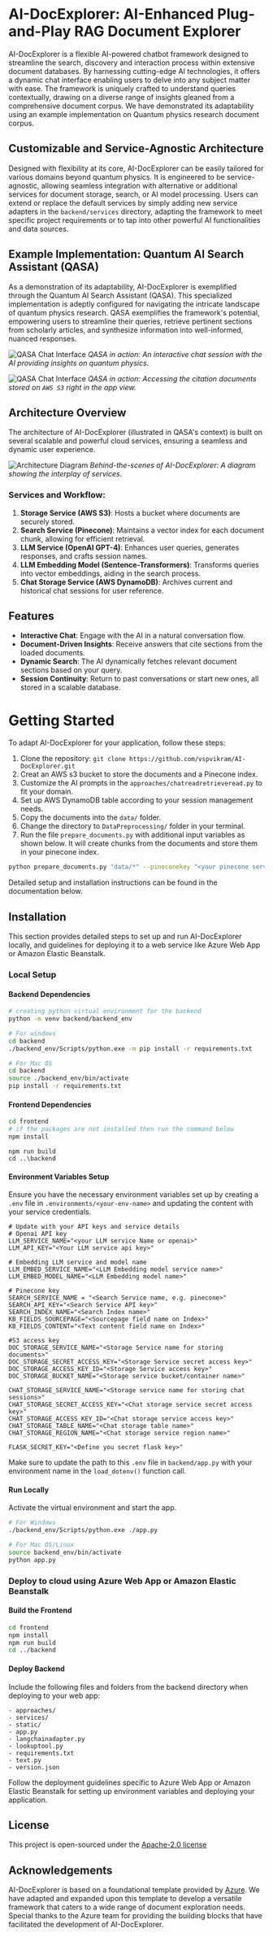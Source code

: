 # AI-DocExplorer: AI-Enhanced Plug-and-Play RAG Document Explorer

AI-DocExplorer is a flexible AI-powered chatbot framework designed to streamline the search, discovery and interaction process within extensive document databases. By harnessing cutting-edge AI technologies, it offers a dynamic chat interface enabling users to delve into any subject matter with ease. The framework is uniquely crafted to understand queries contextually, drawing on a diverse range of insights gleaned from a comprehensive document corpus. We have demonstrated its adaptability using an example implementation on Quantum physics research document corpus.


## Customizable and Service-Agnostic Architecture

Designed with flexibility at its core, AI-DocExplorer can be easily tailored for various domains beyond quantum physics. It is engineered to be service-agnostic, allowing seamless integration with alternative or additional services for document storage, search, or AI model processing. Users can extend or replace the default services by simply adding new service adapters in the `backend/services` directory, adapting the framework to meet specific project requirements or to tap into other powerful AI functionalities and data sources.

## Example Implementation: Quantum AI Search Assistant (QASA)

As a demonstration of its adaptability, AI-DocExplorer is exemplified through the Quantum AI Search Assistant (QASA). This specialized implementation is adeptly configured for navigating the intricate landscape of quantum physics research. QASA exemplifies the framework's potential, empowering users to streamline their queries, retrieve pertinent sections from scholarly articles, and synthesize information into well-informed, nuanced responses.


![QASA Chat Interface](images/QASA_1.png)
*QASA in action: An interactive chat session with the AI providing insights on quantum physics.*

![QASA Chat Interface](images/QASA_2.png)
*QASA in action: Accessing the citation documents stored on `AWS S3` right in the app view.*

## Architecture Overview

The architecture of AI-DocExplorer (illustrated in QASA's context) is built on several scalable and powerful cloud services, ensuring a seamless and dynamic user experience.

![Architecture Diagram](images/QASA_architecture.png)
*Behind-the-scenes of AI-DocExplorer: A diagram showing the interplay of services.*

### Services and Workflow:

1. **Storage Service (AWS S3)**: Hosts a bucket where documents are securely stored.
2. **Search Service (Pinecone)**: Maintains a vector index for each document chunk, allowing for efficient retrieval.
3. **LLM Service (OpenAI GPT-4)**: Enhances user queries, generates responses, and crafts session names.
4. **LLM Embedding Model (Sentence-Transformers)**: Transforms queries into vector embeddings, aiding in the search process.
5. **Chat Storage Service (AWS DynamoDB)**: Archives current and historical chat sessions for user reference.

## Features

- **Interactive Chat**: Engage with the AI in a natural conversation flow.
- **Document-Driven Insights**: Receive answers that cite sections from the loaded documents.
- **Dynamic Search**: The AI dynamically fetches relevant document sections based on your query.
- **Session Continuity**: Return to past conversations or start new ones, all stored in a scalable database.

# Getting Started

To adapt AI-DocExplorer for your application, follow these steps:

1. Clone the repository: `git clone https://github.com/vspvikram/AI-DocExplorer.git`
2. Creat an AWS s3 bucket to store the documents and a Pinecone index.
3. Customize the AI prompts in the `approaches/chatreadretrieveread.py` to fit your domain.
4. Set up AWS DynamoDB table according to your session management needs.
5. Copy the documents into the `data/` folder.
6. Change the directory to `DataPreprocessing/` folder in your terminal.
7. Run the file `prepare_documents.py` with additional input variables as shown below. It will create chunks from the documents and store them in your pinecone index. 

```bash
python prepare_documents.py "data/*" --pineconekey "<your pinecone service api key>" --index "<index name on search service>" --s3accesskey "<your s3 access key>" --s3secretkey "<your s3 secret access key>" --bucketname "<your bucket name on s3>" -v
```


Detailed setup and installation instructions can be found in the documentation below.

## Installation

This section provides detailed steps to set up and run AI-DocExplorer locally, and guidelines for deploying it to a web service like Azure Web App or Amazon Elastic Beanstalk.

### Local Setup

#### Backend Dependencies

```bash
# creating python virtual environment for the backend
python -m venv backend/backend_env

# For windows
cd backend
./backend_env/Scripts/python.exe -m pip install -r requirements.txt

# For Mac OS
cd backend
source ./backend_env/bin/activate
pip install -r requirements.txt
```

#### Frontend Dependencies
```bash
cd frontend
# if the packages are not installed then run the command below
npm install
```
```
npm run build
cd ..\backend 
```


#### Environment Variables Setup

Ensure you have the necessary environment variables set up by creating a `.env` file in `.environments/<your-env-name>` and updating the content with your service credentials.

```plaintext
# Update with your API keys and service details
# Openai API key
LLM_SERVICE_NAME="<your LLM service Name or openai>"
LLM_API_KEY="<Your LLM service api key>"

# Embedding LLM service and model name
LLM_EMBED_SERVICE_NAME="<LLM Embedding model service name>"
LLM_EMBED_MODEL_NAME="<LLM Embedding model name>"

# Pinecone key
SEARCH_SERVICE_NAME = "<Search Service name, e.g. pinecone>"
SEARCH_API_KEY="<Search Service API key>"
SEARCH_INDEX_NAME="<Search Index name>"
KB_FIELDS_SOURCEPAGE="<Sourcepage field name on Index>"
KB_FIELDS_CONTENT="<Text content field name on Index>"

#S3 access key
DOC_STORAGE_SERVICE_NAME="<Storage Service name for storing documents>"
DOC_STORAGE_SECRET_ACCESS_KEY="<Storage Service secret access key>"
DOC_STORAGE_ACCESS_KEY_ID="<Storage Service access key>"
DOC_STORAGE_BUCKET_NAME="<Storage service bucket/container name>"

CHAT_STORAGE_SERVICE_NAME="<Storage service name for storing chat sessions>"
CHAT_STORAGE_SECRET_ACCESS_KEY="<Chat storage service secret access key>"
CHAT_STORAGE_ACCESS_KEY_ID="<Chat storage service access key>"
CHAT_STORAGE_TABLE_NAME="<Chat storage table name>"
CHAT_STORAGE_REGION_NAME="<Chat storage service region name>"

FLASK_SECRET_KEY="<Define you secret flask key>"
```

Make sure to update the path to this `.env` file in `backend/app.py` with your environment name in the `load_dotenv()` function call.

#### Run Locally
Activate the virtual environment and start the app.
```bash
# For Windows
./backend_env/Scripts/python.exe ./app.py

# For Mac OS/Linux
source backend_env/bin/activate
python app.py
```

### Deploy to cloud using Azure Web App or Amazon Elastic Beanstalk
#### Build the Frontend
```bash
cd frontend
npm install
npm run build
cd ../backend
```

#### Deploy Backend
Include the following files and folders from the backend directory when deploying to your web app:
```plaintext
- approaches/
- services/
- static/
- app.py
- langchainadapter.py
- lookuptool.py
- requirements.txt
- text.py
- version.json
```

Follow the deployment guidelines specific to Azure Web App or Amazon Elastic Beanstalk for setting up environment variables and deploying your application.

## License
This project is open-sourced under the [Apache-2.0 license](https://github.com/vspvikram/Plug-and-Play-RAG/tree/main?tab=Apache-2.0-1-ov-file#readme)

## Acknowledgements

AI-DocExplorer is based on a foundational template provided by [Azure](https://github.com/Azure-Samples/azure-search-openai-demo/tree/vectors). We have adapted and expanded upon this template to develop a versatile framework that caters to a wide range of document exploration needs. Special thanks to the Azure team for providing the building blocks that have facilitated the development of AI-DocExplorer.

